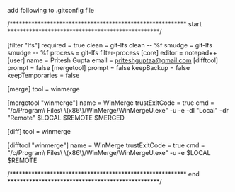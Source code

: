 add following to .gitconfig file

/********************************************************* start *************************************************/

[filter "lfs"]
	required = true
	clean = git-lfs clean -- %f
	smudge = git-lfs smudge -- %f
	process = git-lfs filter-process
[core]
	editor = notepad++
[user]
	name = Pritesh Gupta
	email = priteshguptaa@gmail.com
[difftool]
	prompt = false
[mergetool]
    prompt = false
    keepBackup = false
    keepTemporaries = false

[merge]
    tool = winmerge

[mergetool "winmerge"]
    name = WinMerge
    trustExitCode = true
    cmd = "/c/Program\\ Files\\ \\(x86\\)/WinMerge/WinMergeU.exe" -u -e -dl \"Local\" -dr \"Remote\" $LOCAL $REMOTE $MERGED

[diff]
    tool = winmerge

[difftool "winmerge"]
    name = WinMerge
    trustExitCode = true
    cmd = "/c/Program\\ Files\\ \\(x86\\)/WinMerge/WinMergeU.exe" -u -e $LOCAL $REMOTE	

/********************************************************* end *************************************************/

